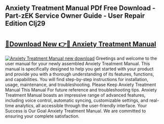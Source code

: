 ## Anxiety Treatment Manual PDf Free Download - Part-zEK Service Owner Guide - User Repair Edition Clj29

# <h2><a href="http://bc22917.oget.top/?id=Anxiety+Treatment+Manual">🔗Download New 👉🔴 Anxiety Treatment Manual</a></h2>

[![Anxiety Treatment Manual new download](https://i.imgur.com/5g1atiW.png)](http://bc22917.oget.top/?id=Anxiety+Treatment+Manual)
Greetings and welcome to the user manual for your newly assembled Anxiety Treatment Manual. This manual is specifically designed to help you get started with your product and provide you with a thorough understanding of its features, functions, and capabilities. You will find step-by-step instructions for installation, usage, maintenance, and troubleshooting. Please Keep Anxiety Treatment Manual This Manual For future reference and troubleshooting tips. Anxiety Treatment Manual boasts an impressive range of advanced features, including voice control, automatic syncing, customizable settings, and real-time analytics, all accessible through the user-friendly interface. Your Success is Our Goal Anxiety Treatment Manual. We are committed to ensuring your complete satisfaction.

